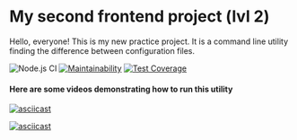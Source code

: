# My second frontend project (lvl 2)

Hello, everyone! This is my new practice project. It is a command line utility finding the difference between configuration files.

![Node.js CI](https://github.com/afreakanist/frontend-project-lvl2/workflows/Node.js%20CI/badge.svg) [![Maintainability](https://api.codeclimate.com/v1/badges/d094422e91ac3eaa97c2/maintainability)](https://codeclimate.com/github/afreakanist/frontend-project-lvl2/maintainability) [![Test Coverage](https://api.codeclimate.com/v1/badges/d094422e91ac3eaa97c2/test_coverage)](https://codeclimate.com/github/afreakanist/frontend-project-lvl2/test_coverage)

#### Here are some videos demonstrating how to run this utility

[![asciicast](https://asciinema.org/a/N5c01gq47h6QOEUtSB2QAD5qy.svg)](https://asciinema.org/a/N5c01gq47h6QOEUtSB2QAD5qy)

[![asciicast](https://asciinema.org/a/sYSmXPHTZnTRZmN5e53dDLAY8.svg)](https://asciinema.org/a/sYSmXPHTZnTRZmN5e53dDLAY8)



